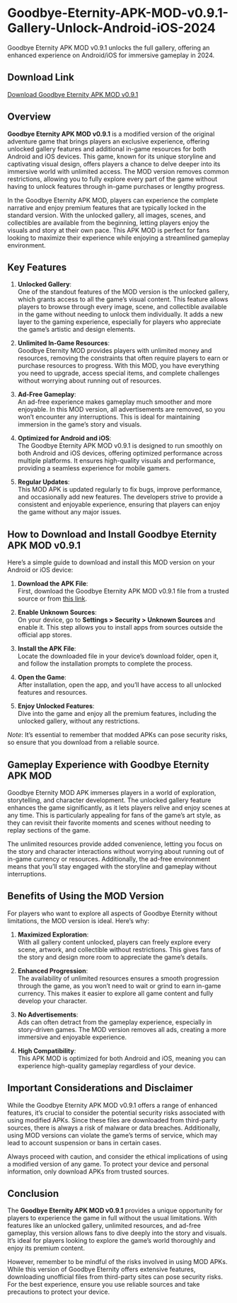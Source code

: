 # Goodbye-Eternity-APK-MOD-v0.9.1-Gallery-Unlock-Android-iOS-2024
Goodbye Eternity APK MOD v0.9.1 unlocks the full gallery, offering an enhanced experience on Android/iOS for immersive gameplay in 2024.

## Download Link
[Download Goodbye Eternity APK MOD v0.9.1](https://techymody.com/goodbye-eternity-apk-mod-0-9-1-gallery-unlock-android-2024/)

## Overview
**Goodbye Eternity APK MOD v0.9.1** is a modified version of the original adventure game that brings players an exclusive experience, offering unlocked gallery features and additional in-game resources for both Android and iOS devices. This game, known for its unique storyline and captivating visual design, offers players a chance to delve deeper into its immersive world with unlimited access. The MOD version removes common restrictions, allowing you to fully explore every part of the game without having to unlock features through in-game purchases or lengthy progress.

In the Goodbye Eternity APK MOD, players can experience the complete narrative and enjoy premium features that are typically locked in the standard version. With the unlocked gallery, all images, scenes, and collectibles are available from the beginning, letting players enjoy the visuals and story at their own pace. This APK MOD is perfect for fans looking to maximize their experience while enjoying a streamlined gameplay environment.

## Key Features

1. **Unlocked Gallery**:  
   One of the standout features of the MOD version is the unlocked gallery, which grants access to all the game’s visual content. This feature allows players to browse through every image, scene, and collectible available in the game without needing to unlock them individually. It adds a new layer to the gaming experience, especially for players who appreciate the game’s artistic and design elements.

2. **Unlimited In-Game Resources**:  
   Goodbye Eternity MOD provides players with unlimited money and resources, removing the constraints that often require players to earn or purchase resources to progress. With this MOD, you have everything you need to upgrade, access special items, and complete challenges without worrying about running out of resources.

3. **Ad-Free Gameplay**:  
   An ad-free experience makes gameplay much smoother and more enjoyable. In this MOD version, all advertisements are removed, so you won’t encounter any interruptions. This is ideal for maintaining immersion in the game’s story and visuals.

4. **Optimized for Android and iOS**:  
   The Goodbye Eternity APK MOD v0.9.1 is designed to run smoothly on both Android and iOS devices, offering optimized performance across multiple platforms. It ensures high-quality visuals and performance, providing a seamless experience for mobile gamers.

5. **Regular Updates**:  
   This MOD APK is updated regularly to fix bugs, improve performance, and occasionally add new features. The developers strive to provide a consistent and enjoyable experience, ensuring that players can enjoy the game without any major issues.

## How to Download and Install Goodbye Eternity APK MOD v0.9.1

Here’s a simple guide to download and install this MOD version on your Android or iOS device:

1. **Download the APK File**:  
   First, download the Goodbye Eternity APK MOD v0.9.1 file from a trusted source or from [this link](https://techymody.com/goodbye-eternity-apk-mod).

2. **Enable Unknown Sources**:  
   On your device, go to **Settings > Security > Unknown Sources** and enable it. This step allows you to install apps from sources outside the official app stores.

3. **Install the APK File**:  
   Locate the downloaded file in your device’s download folder, open it, and follow the installation prompts to complete the process.

4. **Open the Game**:  
   After installation, open the app, and you’ll have access to all unlocked features and resources.

5. **Enjoy Unlocked Features**:  
   Dive into the game and enjoy all the premium features, including the unlocked gallery, without any restrictions.

*Note*: It’s essential to remember that modded APKs can pose security risks, so ensure that you download from a reliable source.

## Gameplay Experience with Goodbye Eternity APK MOD

Goodbye Eternity MOD APK immerses players in a world of exploration, storytelling, and character development. The unlocked gallery feature enhances the game significantly, as it lets players relive and enjoy scenes at any time. This is particularly appealing for fans of the game’s art style, as they can revisit their favorite moments and scenes without needing to replay sections of the game.

The unlimited resources provide added convenience, letting you focus on the story and character interactions without worrying about running out of in-game currency or resources. Additionally, the ad-free environment means that you’ll stay engaged with the storyline and gameplay without interruptions.

## Benefits of Using the MOD Version

For players who want to explore all aspects of Goodbye Eternity without limitations, the MOD version is ideal. Here’s why:

1. **Maximized Exploration**:  
   With all gallery content unlocked, players can freely explore every scene, artwork, and collectible without restrictions. This gives fans of the story and design more room to appreciate the game’s details.

2. **Enhanced Progression**:  
   The availability of unlimited resources ensures a smooth progression through the game, as you won’t need to wait or grind to earn in-game currency. This makes it easier to explore all game content and fully develop your character.

3. **No Advertisements**:  
   Ads can often detract from the gameplay experience, especially in story-driven games. The MOD version removes all ads, creating a more immersive and enjoyable experience.

4. **High Compatibility**:  
   This APK MOD is optimized for both Android and iOS, meaning you can experience high-quality gameplay regardless of your device.

## Important Considerations and Disclaimer

While the Goodbye Eternity APK MOD v0.9.1 offers a range of enhanced features, it’s crucial to consider the potential security risks associated with using modified APKs. Since these files are downloaded from third-party sources, there is always a risk of malware or data breaches. Additionally, using MOD versions can violate the game’s terms of service, which may lead to account suspension or bans in certain cases.

Always proceed with caution, and consider the ethical implications of using a modified version of any game. To protect your device and personal information, only download APKs from trusted sources.

## Conclusion

The **Goodbye Eternity APK MOD v0.9.1** provides a unique opportunity for players to experience the game in full without the usual limitations. With features like an unlocked gallery, unlimited resources, and ad-free gameplay, this version allows fans to dive deeply into the story and visuals. It’s ideal for players looking to explore the game’s world thoroughly and enjoy its premium content.

However, remember to be mindful of the risks involved in using MOD APKs. While this version of Goodbye Eternity offers extensive features, downloading unofficial files from third-party sites can pose security risks. For the best experience, ensure you use reliable sources and take precautions to protect your device.
